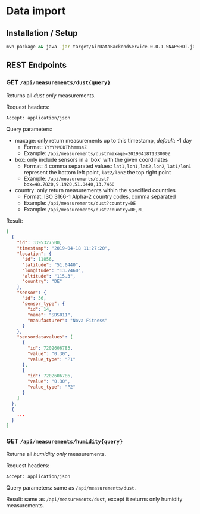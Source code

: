 # Data import

## Installation / Setup

```sh
mvn package && java -jar target/AirDataBackendService-0.0.1-SNAPSHOT.jar
```

## REST Endpoints

### GET `/api/measurements/dust{query}`

Returns all _dust only_ measurements.

Request headers:

```
Accept: application/json
```

Query parameters:

- maxage: only return measurements up to this timestamp, _default_: -1 day
  - Format: `YYYYMMDDThhmmssZ`
  - Example: `/api/measurements/dust?maxage=20190418T133000Z`
- box: only include sensors in a 'box' with the given coordinates
  - Format: 4 comma separated values: `lat1,lon1,lat2,lon2`, `lat1/lon1` represent the bottom left point, `lat2/lon2` the top right point
  - Example: `/api/measurements/dust?box=48.7820,9.1920,51.0440,13.7460`
- country: only return measurements within the specified countries
  - Format: ISO 3166-1 Alpha-2 country codes, comma separated
  - Example: `/api/measurements/dust?country=DE`
  - Example: `/api/measurements/dust?country=DE,NL`

Result:

```json
[
  {
    "id": 3395327500,
    "timestamp": "2019-04-18 11:27:20",
    "location": {
      "id": 11856,
      "latitude": "51.0440",
      "longitude": "13.7460",
      "altitude": "115.3",
      "country": "DE"
    },
    "sensor": {
      "id": 36,
      "sensor_type": {
        "id": 14,
        "name": "SDS011",
        "manufacturer": "Nova Fitness"
      }
    },
    "sensordatavalues": [
      {
        "id": 7202606783,
        "value": "0.30",
        "value_type": "P1"
      },
      {
        "id": 7202606786,
        "value": "0.30",
        "value_type": "P2"
      }
    ]
  },
  {
    ...
  }
]
```

### GET `/api/measurements/humidity{query}`

Returns all _humidity only_ measurements.

Request headers:

```
Accept: application/json
```

Query parameters: same as `/api/measurements/dust`.

Result: same as `/api/measurements/dust`, except it returns only humidity measurements.
